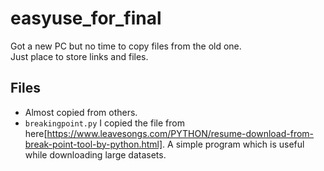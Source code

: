 # easyuse_for_final
Got a new PC but no time to copy files from the old one.  
Just place to store links and files.

## Files
- Almost copied from others.  
- `breakingpoint.py` I copied the file from here[https://www.leavesongs.com/PYTHON/resume-download-from-break-point-tool-by-python.html]. A simple program which is useful while downloading large datasets.  
